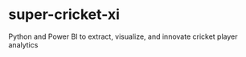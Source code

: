 # super-cricket-xi
Python and Power BI to extract, visualize, and innovate cricket player analytics
